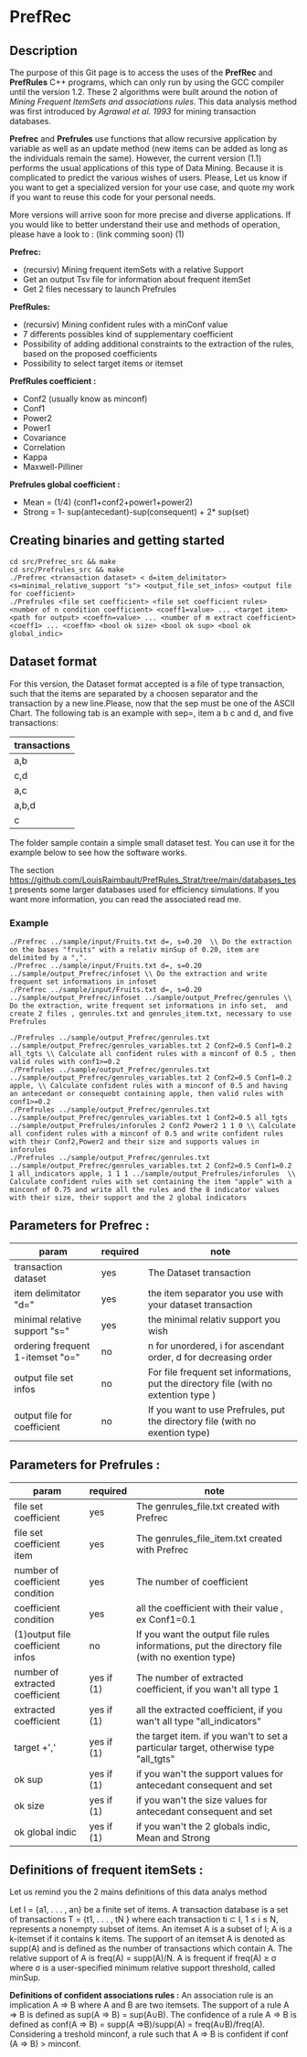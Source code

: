 # PrefRec

## Description 

The purpose of this Git page is to access the uses of the **PrefRec** and **PrefRules** C++ programs, which can only run by using the GCC compiler until the version 1.2.
These 2 algorithms were built around the notion of *Mining Frequent ItemSets and associations rules*. This data analysis method was first introduced by *Agrawal et al. 1993* for mining transaction databases.

**Prefrec** and **Prefrules** use functions that allow recursive application by variable as well as an update method (new items can be added as long as the individuals remain the same). However, the current version (1.1) performs the usual applications of this type of Data Mining. Because it is complicated to predict the various wishes of users.
Please, Let us know if you want to get a specialized version for your use case, and quote my work if you want to reuse this code for your personal needs.

More versions will arrive soon for more precise and diverse applications.
If you would like to better understand their use and methods of operation, please have a look to : (link comming soon) (1)

**Prefrec:**
* (recursiv) Mining frequent itemSets with a relative Support
* Get an output Tsv file for information about frequent itemSet
* Get 2 files necessary to launch Prefrules 

**PrefRules:**
* (recursiv) Mining confident rules with a minConf value
* 7 differents possibles kind of supplementary coefficient
* Possibility of adding additional constraints to the extraction of the rules, based on the proposed coefficients
* Possibility to select target items or itemset


**PrefRules coefficient :** 
* Conf2 (usually know as minconf)
* Conf1
* Power2
* Power1
* Covariance
* Correlation
* Kappa
* Maxwell-Pilliner 

**Prefrules global coefficient :**
* Mean = (1/4) (conf1+conf2+power1+power2)
* Strong = 1- sup(antecedant)-sup(consequent) + 2* sup(set)

## Creating binaries and getting started
```
cd src/Prefrec_src && make
cd src/Prefrules_src && make
./Prefrec <transaction dataset> < d=item_delimitator> <s=minimal_relative_support "s"> <output_file_set_infos> <output file for coefficient>
./Prefrules <file set coefficient> <file set coefficient rules> <number of n condition coefficient> <coeff1=value> ... <target item> <path for output> <coeffn=value> ... <number of m extract coefficient> <coeff1> ... <coeffm> <bool ok size> <bool ok sup> <bool ok global_indic>

```

## Dataset format 

For this version, the Dataset format accepted is a file of type transaction, such that the items are separated by a choosen separator
and the transaction by a new line.Please, now that the sep must be one of the ASCII Chart. 
The following tab is an example with sep=, item a b c and d, and five transactions:



|transactions|
|------------|
|a,b|
|c,d|
|a,c|
|a,b,d|
|c|


The folder sample contain a simple small dataset test. You can use it for the example below to see how the software works.

The section https://github.com/LouisRaimbault/PrefRules_Strat/tree/main/databases_test presents some larger databases used for efficiency simulations. If you want more information, you can read the associated read me.


### Example
```
./Prefrec ../sample/input/Fruits.txt d=, s=0.20  \\ Do the extraction on the bases "fruits" with a relativ minSup of 0.20, item are delimited by a ",". 
./Prefrec ../sample/input/Fruits.txt d=, s=0.20 ../sample/output_Prefrec/infoset \\ Do the extraction and write frequent set informations in infoset   
./Prefrec ../sample/input/Fruits.txt d=, s=0.20 ../sample/output_Prefrec/infoset ../sample/output_Prefrec/genrules \\ Do the extraction, write frequent set informations in info set,  and create 2 files , genrules.txt and genrules_item.txt, necessary to use Prefrules

./Prefrules ../sample/output_Prefrec/genrules.txt ../sample/output_Prefrec/genrules_variables.txt 2 Conf2=0.5 Conf1=0.2 all_tgts \\ Calculate all confident rules with a minconf of 0.5 , then valid rules with conf1>=0.2
./Prefrules ../sample/output_Prefrec/genrules.txt ../sample/output_Prefrec/genrules_variables.txt 2 Conf2=0.5 Conf1=0.2 apple, \\ Calculate confident rules with a minconf of 0.5 and having an antecedant or consequebt containing apple, then valid rules with conf1>=0.2
./Prefrules ../sample/output_Prefrec/genrules.txt ../sample/output_Prefrec/genrules_variables.txt 1 Conf2=0.5 all_tgts ../sample/output_Prefrules/inforules 2 Conf2 Power2 1 1 0 \\ Calculate all confident rules with a minconf of 0.5 and write confident rules with their Conf2,Power2 and their size and supports values in inforules
./Prefrules ../sample/output_Prefrec/genrules.txt ../sample/output_Prefrec/genrules_variables.txt 2 Conf2=0.5 Conf1=0.2 1 all_indicators apple, 1 1 1 ../sample/output_Prefrules/inforules  \\  Calculate confident rules with set containing the item "apple" with a minconf of 0.75 and write all the rules and the 8 indicator values with their size, their support and the 2 global indicators
``` 


## Parameters for Prefrec :
|param|required|note|
|--------------------|--------|--------|
|    transaction dataset    |    yes    | The Dataset transaction  |  
|    item delimitator "d="   |    yes    | the item separator you use with your dataset transaction | 
|    minimal relative support "s="   |    yes    | the minimal relativ support you wish     | 
|    ordering frequent 1-itemset "o="   |    no    | n for unordered, i for ascendant order, d for decreasing order      | 
|    output file set infos    |    no    |  For file frequent set informations, put the directory file (with no extention type )    | 
|    output file for coefficient    |    no    |  If you want to use Prefrules, put the directory file (with no exention type)| 



## Parameters for Prefrules :
|param|required|note|
|--------------------|--------|--------|
|    file set coefficient   |    yes    | The genrules_file.txt created with Prefrec   |
|    file set coefficient item |    yes    |  The genrules_file_item.txt created with Prefrec  | 
|    number of coefficient condition |    yes    |  The number of coefficient  |
|    coefficient condition |    yes    |  all the coefficient with their value , ex Conf1=0.1  |
|    (1)output file coefficient infos    |    no    |  If you want the output file rules informations, put the directory file (with no exention type)    |
|    number of extracted coefficient |    yes if (1)   |  The number of extracted coefficient, if you wan't all type 1  | 
|    extracted coefficient |    yes if (1)    |  all the extracted coefficient, if you wan't all type "all_indicators"  |
|    target +','  |    yes if (1)   | the target item. if you wan't to set a particular target, otherwise type "all_tgts"  |
|    ok sup |    yes if (1)   |  if you wan't the support values for antecedant consequent and set  |
|    ok size |    yes if (1)   |  if you wan't the size values for antecedant consequent and set  |
|    ok global indic |    yes if (1)   |  if you wan't the 2 globals indic, Mean and Strong  |
  





## Definitions of frequent itemSets :

Let us remind you the 2 mains definitions of this data analys method

Let I = {a1, . . . , an} be a finite set of items. A transaction database is a set of transactions T =
{t1, . . . , tN } where each transaction ti ⊂ I, 1 ≤ i ≤ N, represents a nonempty
subset of items. An itemset A is a subset of I; A is a k-itemset if it contains
k items. The support of an itemset A is denoted as supp(A) and is defined
as the number of transactions which contain A. The relative support of A is
freq(A) = supp(A)/N. A is frequent if freq(A) ≥ σ where σ is a user-specified minimum relative support threshold, called minSup.


**Definitions of confident associations rules  :**
An association rule is an implication A ⇒ B where A and B are two itemsets. The support of a rule A ⇒ B is defined as sup(A ⇒ B) = sup(A∪B).
The confidence of a rule A ⇒ B is defined as conf(A ⇒ B) = supp(A ⇒B)/supp(A) = freq(A∪B)/freq(A).
Considering a treshold minconf, a rule such that A ⇒ B is confident if conf (A ⇒ B) > minconf.






